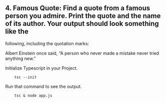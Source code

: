 ## 4. Famous Quote: Find a quote from a famous person you admire. Print the quote and the name of its author. Your output should look something like the
following, including the quotation marks:

Albert Einstein once said, “A person who never made a mistake never tried anything new.”

Initialize Typescript in your Project.

        tsc --init

Run that command to see the output.

        tsc & node app.js
